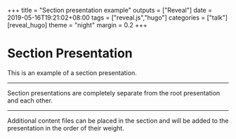 +++
title = "Section presentation example"
outputs = ["Reveal"]
date = 2019-05-16T19:21:02+08:00
tags = ["reveal.js","hugo"]
categories = ["talk"]
[reveal_hugo]
theme = "night"
margin = 0.2
+++

# Section Presentation

This is an example of a section presentation.

---

Section presentations are completely separate from the root presentation and each other.

---

Additional content files can be placed in the section and will be added to the presentation in the order of their weight.

